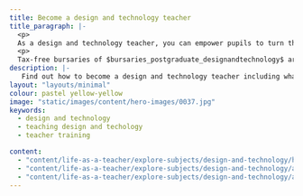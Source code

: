 ```yaml
---
title: Become a design and technology teacher
title_paragraph: |-
  <p>
  As a design and technology teacher, you can empower pupils to turn their ideas into reality. You can encourage pupils to understand how things work, why they matter, and how they could be improved.</p>
  <p>
  Tax-free bursaries of $bursaries_postgraduate_designandtechnology$ are available for eligible trainee design and technology teachers.</p>
description: |-
   Find out how to become a design and technology teacher including what you'll be teaching and what funding is available to help you train.
layout: "layouts/minimal"
colour: pastel yellow-yellow
image: "static/images/content/hero-images/0037.jpg"
keywords:
  - design and technology
  - teaching design and techology
  - teacher training

content:
  - "content/life-as-a-teacher/explore-subjects/design-and-technology/header"
  - "content/life-as-a-teacher/explore-subjects/design-and-technology/article"
  - "content/life-as-a-teacher/explore-subjects/design-and-technology/adviser-promo-design-and-technology"
---
```

